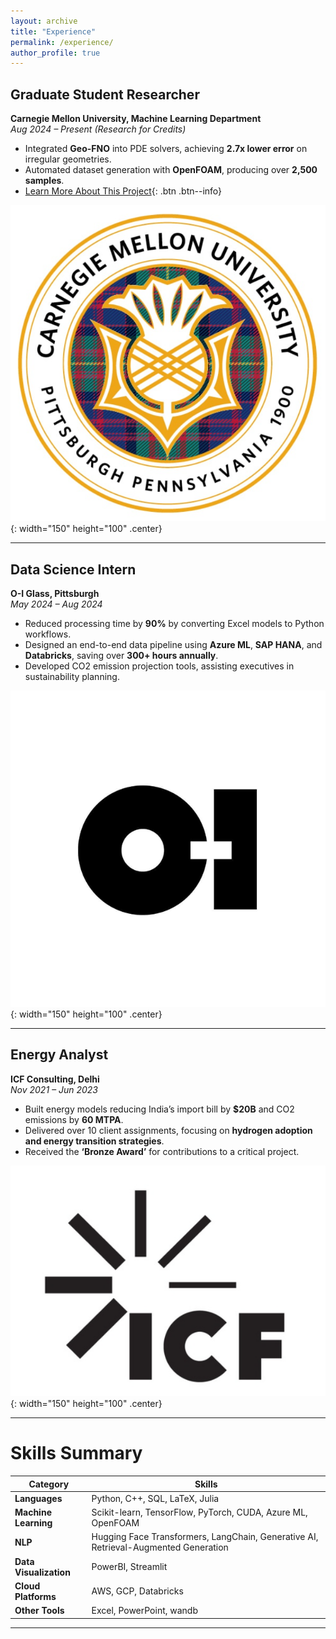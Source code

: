 ```yaml
---
layout: archive
title: "Experience"
permalink: /experience/
author_profile: true
---
```


## **Graduate Student Researcher**  
**Carnegie Mellon University, Machine Learning Department**  
*Aug 2024 – Present (Research for Credits)*  

- Integrated **Geo-FNO** into PDE solvers, achieving **2.7x lower error** on irregular geometries.  
- Automated dataset generation with **OpenFOAM**, producing over **2,500 samples**.  
- [Learn More About This Project](../projects/project-1/){: .btn .btn--info}  

![CMU Logo](/images/cmu_logo.png){: width="150" height="100" .center}

---

## **Data Science Intern**  
**O-I Glass, Pittsburgh**  
*May 2024 – Aug 2024*  

- Reduced processing time by **90%** by converting Excel models to Python workflows.  
- Designed an end-to-end data pipeline using **Azure ML**, **SAP HANA**, and **Databricks**, saving over **300+ hours annually**.  
- Developed CO2 emission projection tools, assisting executives in sustainability planning.  

![O-I Glass Logo](/images/oi_glass_logo.png){: width="150" height="100" .center}

---

## **Energy Analyst**  
**ICF Consulting, Delhi**  
*Nov 2021 – Jun 2023*  

- Built energy models reducing India’s import bill by **$20B** and CO2 emissions by **60 MTPA**.  
- Delivered over 10 client assignments, focusing on **hydrogen adoption and energy transition strategies**.  
- Received the **‘Bronze Award’** for contributions to a critical project.  

![ICF Logo](/images/icf_logo.png){: width="150" height="100" .center}

---

# Skills Summary

| **Category**         | **Skills**                                                                 |
|-----------------------|---------------------------------------------------------------------------|
| **Languages**         | Python, C++, SQL, LaTeX, Julia                                           |
| **Machine Learning**  | Scikit-learn, TensorFlow, PyTorch, CUDA, Azure ML, OpenFOAM              |
| **NLP**               | Hugging Face Transformers, LangChain, Generative AI, Retrieval-Augmented Generation |
| **Data Visualization**| PowerBI, Streamlit                                                      |
| **Cloud Platforms**   | AWS, GCP, Databricks                                                    |
| **Other Tools**       | Excel, PowerPoint, wandb                                                |


---
